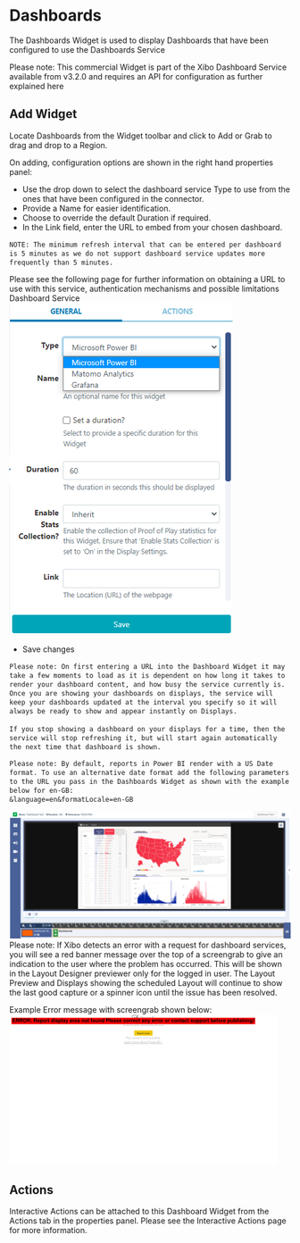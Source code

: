 # Dashboards

The Dashboards Widget is used to display Dashboards that have been configured to use the Dashboards Service

Please note: This commercial Widget is part of the Xibo Dashboard Service available from v3.2.0 and requires an API for configuration as further explained here

## Add Widget

Locate Dashboards from the Widget toolbar and click to Add or Grab to drag and drop to a Region.

On adding, configuration options are shown in the right hand properties panel:

- Use the drop down to select the dashboard service Type to use from the ones that have been configured in the connector.
- Provide a Name for easier identification.
- Choose to override the default Duration if required.
- In the Link field, enter the URL to embed from your chosen dashboard.

```
NOTE: The minimum refresh interval that can be entered per dashboard is 5 minutes as we do not support dashboard service updates more frequently than 5 minutes.
```

Please see the following page for further information on obtaining a URL to use with this service, authentication mechanisms and possible limitations Dashboard Service
![Alt text](dashboard2.png)

- Save changes

```
Please note: On first entering a URL into the Dashboard Widget it may take a few moments to load as it is dependent on how long it takes to render your dashboard content, and how busy the service currently is.
Once you are showing your dashboards on displays, the service will keep your dashboards updated at the interval you specify so it will always be ready to show and appear instantly on Displays.

If you stop showing a dashboard on your displays for a time, then the service will stop refreshing it, but will start again automatically the next time that dashboard is shown.

```

```
Please note: By default, reports in Power BI render with a US Date format. To use an alternative date format add the following parameters to the URL you pass in the Dashboards Widget as shown with the example below for en-GB:
&language=en&formatLocale=en-GB

```

![Alt text](dashboard3.png)
Please note: If Xibo detects an error with a request for dashboard services, you will see a red banner message over the top of a screengrab to give an indication to the user where the problem has occurred. This will be shown in the Layout Designer previewer only for the logged in user. The Layout Preview and Displays showing the scheduled Layout will continue to show the last good capture or a spinner icon until the issue has been resolved.

Example Error message with screengrab shown below:
![Alt text](dashboard4.png)

## Actions

Interactive Actions can be attached to this Dashboard Widget from the Actions tab in the properties panel. Please see the Interactive Actions page for more information.
